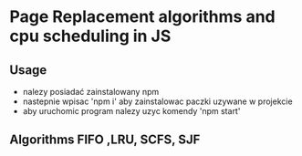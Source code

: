 # Page Replacement algorithms and cpu scheduling in JS

## Usage

-   nalezy posiadać zainstalowany npm
-   nastepnie wpisac 'npm i' aby zainstalowac paczki uzywane w projekcie
-   aby uruchomic program nalezy uzyc komendy 'npm start'

## Algorithms FIFO ,LRU, SCFS, SJF
